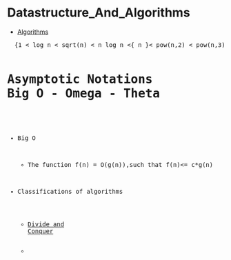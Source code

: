 # Datastructure_And_Algorithms
  * [Algorithms](https://docs.google.com/document/d/1VsTYpN0uILWEBRk7ZFj5E38FxF0lp442qlHMAra_RVA/edit)
  
<pre>  {1 < log n < sqrt(n) < n log n <{ n }< pow(n,2) < pow(n,3) ...<pow(2,n)<pow(3,n)...}
                                      ||                     ||                            ||
                                      ||                     ||                            ||
                                      ||                     ||                            ||
                                    Lower bound          Average bound                 Upper Bound        </pre>
                                    
                                    
                                    
                                  
 
# Asymptotic Notations Big O - Omega - Theta
  * Big O
    * The function f(n) = O(g(n)),such that f(n)<= c*g(n) 
   


* Classifications of algorithms
   *   [Divide and Conquer](https://www.youtube.com/watch?v=2Rr2tW9zvRg)
   
   *   
